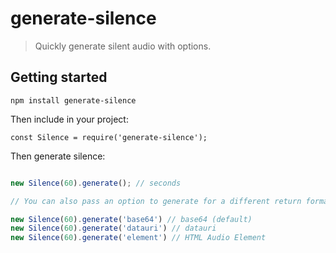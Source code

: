 # generate-silence
> Quickly generate silent audio with options.

## Getting started
```
npm install generate-silence
```

Then include in your project:
```
const Silence = require('generate-silence');
```

Then generate silence:

```js

new Silence(60).generate(); // seconds

// You can also pass an option to generate for a different return format.

new Silence(60).generate('base64') // base64 (default)
new Silence(60).generate('datauri') // datauri
new Silence(60).generate('element') // HTML Audio Element
```